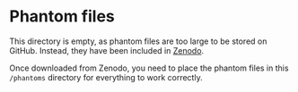 # Phantom files

This directory is empty, as phantom files are too large to be stored on GitHub. Instead, they have been included in [Zenodo](https://zenodo.org/records/14938092?preview=1&token=eyJhbGciOiJIUzUxMiJ9.eyJpZCI6Ijc5MzUzZmI2LThjM2QtNDJlYi1iZjY5LTNiM2JhOGE1NWJjYyIsImRhdGEiOnt9LCJyYW5kb20iOiJjN2EyYTg1MmQwODlhYjcyYWZhNDE1MDE4MTY3NTllYSJ9.wd_ngw4REZMze5-rhH9avjgcYv-GPWeWUFf4msymGWVsTxyrtWIZ7vjqTFnwCX0Jm6KrXNYoRljFCaCrj0sxWQ).

Once downloaded from Zenodo, you need to place the phantom files in this `/phantoms` directory for everything to work correctly.